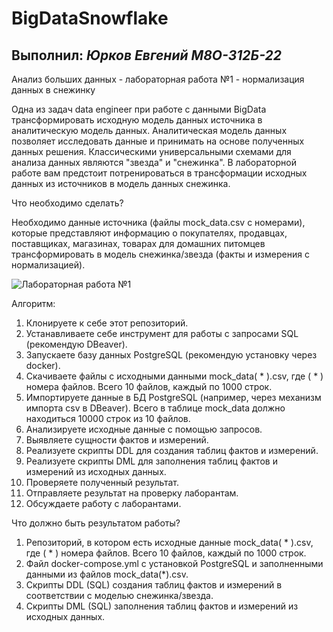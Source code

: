 # BigDataSnowflake
## Выполнил: *Юрков Евгений М8О-312Б-22*
Анализ больших данных - лабораторная работа №1 - нормализация данных в снежинку

Одна из задач data engineer при работе с данными BigData трансформировать исходную модель данных источника в аналитическую модель данных. Аналитическая модель данных позволяет исследовать данные и принимать на основе полученных данных решения. Классическими универсальными схемами для анализа данных являются "звезда" и "снежинка". В лабораторной работе вам предстоит потренироваться в трансформации исходных данных из источников в модель данных снежинка.

Что необходимо сделать?

Необходимо данные источника (файлы mock_data.csv с номерами), которые представляют информацию о покупателях, продавцах, поставщиках, магазинах, товарах для домашних питомцев трансформировать в модель снежинка/звезда (факты и измерения с нормализацией).

![Лабораторная работа №1](https://github.com/user-attachments/assets/5bdd26dc-b9e5-4ddc-8df4-456d25503af4)

Алгоритм:
1. Клонируете к себе этот репозиторий.
2. Устанавливаете себе инструмент для работы с запросами SQL (рекомендую DBeaver).
3. Запускаете базу данных PostgreSQL (рекомендую установку через docker).
4. Скачиваете файлы с исходными данными mock_data( * ).csv, где ( * ) номера файлов. Всего 10 файлов, каждый по 1000 строк.
5. Импортируете данные в БД PostgreSQL (например, через механизм импорта csv в DBeaver). Всего в таблице mock_data должно находиться 10000 строк из 10 файлов.
6. Анализируете исходные данные с помощью запросов.
7. Выявляете сущности фактов и измерений.
8. Реализуете скрипты DDL для создания таблиц фактов и измерений.
9. Реализуете скрипты DML для заполнения таблиц фактов и измерений из исходных данных.
10. Проверяете полученный результат.
11. Отправляете результат на проверку лаборантам.
12. Обсуждаете работу с лаборантами.

Что должно быть результатом работы?
1. Репозиторий, в котором есть исходные данные mock_data( * ).csv, где ( * ) номера файлов. Всего 10 файлов, каждый по 1000 строк.
2. Файл docker-compose.yml с установкой PostgreSQL и заполненными данными из файлов mock_data(*).csv.
3. Скрипты DDL (SQL) создания таблиц фактов и измерений в соответствии с моделью снежинка/звезда.
4. Скрипты DML (SQL) заполнения таблиц фактов и измерений из исходных данных.
